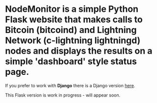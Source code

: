 # NodeMonitor is a simple Python Flask website that makes calls to Bitcoin (bitcoind) and Lightning Network (c-lightning lightningd) nodes and displays the results on a simple 'dashboard' style status page.

If you prefer to work with **Django** there is a Django version [here](https://github.com/wintercooled/NodeMonitor-Python-Django).

This Flask version is work in progress - will appear soon.
